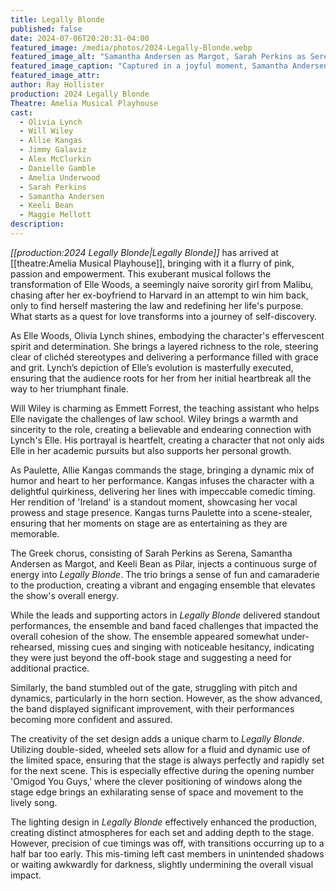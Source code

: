 ```yaml
---
title: Legally Blonde
published: false
date: 2024-07-06T20:20:31-04:00
featured_image: /media/photos/2024-Legally-Blonde.webp
featured_image_alt: "Samantha Andersen as Margot, Sarah Perkins as Serena, Olivia Lynch as Elle Woods, and Keeli Bean as Pilar in a scene from 'Legally Blonde'."
featured_image_caption: "Captured in a joyful moment, Samantha Andersen as Margot, Sarah Perkins as Serena, Olivia Lynch portraying Elle Woods, and Keeli Bean as Pilar bring vibrant energy to the stage in 'Legally Blonde'."
featured_image_attr: 
author: Ray Hollister
production: 2024 Legally Blonde
Theatre: Amelia Musical Playhouse
cast: 
  - Olivia Lynch
  - Will Wiley
  - Allie Kangas
  - Jimmy Galaviz
  - Alex McClurkin
  - Danielle Gamble
  - Amelia Underwood
  - Sarah Perkins
  - Samantha Andersen
  - Keeli Bean
  - Maggie Mellott
description:
---
```

*[[production:2024 Legally Blonde|Legally Blonde]]* has arrived at [[theatre:Amelia Musical Playhouse]], bringing with it a flurry of pink, passion and empowerment. This exuberant musical follows the transformation of Elle Woods, a seemingly naive sorority girl from Malibu, chasing after her ex-boyfriend to Harvard in an attempt to win him back, only to find herself mastering the law and redefining her life's purpose. What starts as a quest for love transforms into a journey of self-discovery. <!--more-->

As Elle Woods, Olivia Lynch shines, embodying the character's effervescent spirit and determination. She brings a layered richness to the role, steering clear of clichéd stereotypes and delivering a performance filled with grace and grit. Lynch’s depiction of Elle’s evolution is masterfully executed, ensuring that the audience roots for her from her initial heartbreak all the way to her triumphant finale.

Will Wiley is charming as Emmett Forrest, the teaching assistant who helps Elle navigate the challenges of law school. Wiley brings a warmth and sincerity to the role, creating a believable and endearing connection with Lynch's Elle. His portrayal is heartfelt, creating a character that not only aids Elle in her academic pursuits but also supports her personal growth.

As Paulette, Allie Kangas commands the stage, bringing a dynamic mix of humor and heart to her performance. Kangas infuses the character with a delightful quirkiness, delivering her lines with impeccable comedic timing. Her rendition of 'Ireland' is a standout moment, showcasing her vocal prowess and stage presence. Kangas turns Paulette into a scene-stealer, ensuring that her moments on stage are as entertaining as they are memorable.

The Greek chorus, consisting of Sarah Perkins as Serena, Samantha Andersen as Margot, and Keeli Bean as Pilar, injects a continuous surge of energy into *Legally Blonde*. The trio brings a sense of fun and camaraderie to the production, creating a vibrant and engaging ensemble that elevates the show's overall energy.

While the leads and supporting actors in *Legally Blonde* delivered standout performances, the ensemble and band faced challenges that impacted the overall cohesion of the show. The ensemble appeared somewhat under-rehearsed, missing cues and singing with noticeable hesitancy, indicating they were just beyond the off-book stage and suggesting a need for additional practice. 

Similarly, the band stumbled out of the gate, struggling with pitch and dynamics, particularly in the horn section. However, as the show advanced, the band displayed significant improvement, with their performances becoming more confident and assured.

The creativity of the set design adds a unique charm to *Legally Blonde*. Utilizing double-sided, wheeled sets allow for a fluid and dynamic use of the limited space, ensuring that the stage is always perfectly and rapidly set for the next scene. This is especially effective during the opening number 'Omigod You Guys,' where the clever positioning of windows along the stage edge brings an exhilarating sense of space and movement to the lively song.

The lighting design in *Legally Blonde* effectively enhanced the production, creating distinct atmospheres for each set and adding depth to the stage. However, precision of cue timings was off, with transitions occurring up to a half bar too early. This mis-timing left cast members in unintended shadows or waiting awkwardly for darkness, slightly undermining the overall visual impact.
